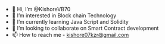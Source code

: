 - 👋 Hi, I’m @KishoreVB70
- 👀 I’m interested in Block chain Technology
- 🌱 I’m currently learning Java Script and Solidity
- 💞️ I’m looking to collaborate on Smart Contract development
- 📫 How to reach me - kishore07kzr@gmail.com

<!---
KishoreVB70/KishoreVB70 is a ✨ special ✨ repository because its `README.md` (this file) appears on your GitHub profile.
You can click the Preview link to take a look at your changes.
--->
